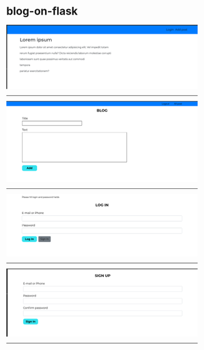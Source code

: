 # blog-on-flask

![](scrshots/index.png)
***
![](scrshots/add_post.png)
***
![](scrshots/login.png)
***
![](scrshots/regis.png)
***
